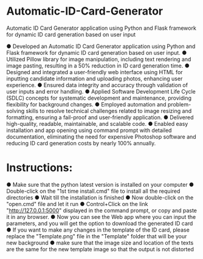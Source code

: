 # Automatic-ID-Card-Generator
Automatic ID Card Generator application using Python and Flask framework for dynamic ID card generation based on user input


●	Developed an Automatic ID Card Generator application using Python and Flask framework for dynamic ID card generation based on user input.
●	Utilized Pillow library for image manipulation, including text rendering and image pasting, resulting in a 50% reduction in ID card generation time.
●	Designed and integrated a user-friendly web interface using HTML for inputting candidate information and uploading photos, enhancing user experience.
●	Ensured data integrity and accuracy through validation of user inputs and error handling.
●	Applied Software Development Life Cycle (SDLC) concepts for systematic development and maintenance, providing flexibility for background changes.
●	Employed automation and problem-solving skills to resolve technical challenges related to image resizing and formatting, ensuring a fail-proof and user-friendly application.
●	Delivered high-quality, readable, maintainable, and scalable code.
●	Enabled easy installation and app opening using command prompt with detailed documentation, eliminating the need for expensive Photoshop software and reducing ID card generation costs by nearly 100% annually.

# Instructions:
●	Make sure that the python latest version is installed on your computer
●	Double-click on the "1st time install.cmd" file to install all the required directories
●	Wait till the installation is finished 
●	Now double-click on the "open.cmd" file and let it run
●	Control+Click on the link "http://127.0.0.1:5000" displayed in the command prompt, or copy and paste it in any browser.
●	Now you can see the Web app where you can input the parameters, and you will get the option to download the generated ID card
●	If you want to make any changes in the template of the ID card, please replace the "Template.png" file in the "Template" folder that will be your new background
●	make sure that the image size and location of the texts are the same for the new template image so that the output is not distorted
